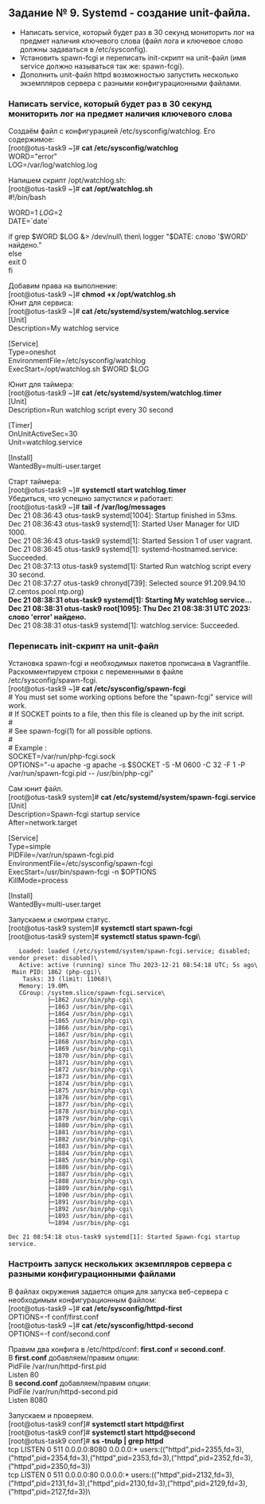 ## Задание № 9. Systemd - создание unit-файла. ##
- Написать service, который будет раз в 30 секунд мониторить лог на предмет наличия ключевого слова (файл лога и ключевое слово должны задаваться в /etc/sysconfig).
- Установить spawn-fcgi и переписать init-скрипт на unit-файл (имя service должно называться так же: spawn-fcgi).
- Дополнить unit-файл httpd возможностью запустить несколько экземпляров сервера с разными конфигурационными файлами.

### Написать service, который будет раз в 30 секунд мониторить лог на предмет наличия ключевого слова ###
Создаём файл с конфигурацией /etc/sysconfig/watchlog. Его содержимое:\
[root@otus-task9 ~]# **cat /etc/sysconfig/watchlog**\
WORD="error"\
LOG=/var/log/watchlog.log

Напишем скрипт /opt/watchlog.sh:\
[root@otus-task9 ~]# **cat /opt/watchlog.sh**\
#!/bin/bash

WORD=$1\
LOG=$2\
DATE=\`date\`

if grep $WORD $LOG &> /dev/null\
then\
logger "$DATE: слово '$WORD' найдено."\
else\
exit 0\
fi

Добавим права на выполнение:\
[root@otus-task9 ~]# **chmod +x /opt/watchlog.sh**\
Юнит для сервиса:\
[root@otus-task9 ~]# **cat /etc/systemd/system/watchlog.service**\
[Unit]\
Description=My watchlog service

[Service]\
Type=oneshot\
EnvironmentFile=/etc/sysconfig/watchlog\
ExecStart=/opt/watchlog.sh $WORD $LOG

Юнит для таймера:\
[root@otus-task9 ~]# **cat /etc/systemd/system/watchlog.timer**\
[Unit]\
Description=Run watchlog script every 30 second

[Timer]\
OnUnitActiveSec=30\
Unit=watchlog.service

[Install]\
WantedBy=multi-user.target

Старт таймера:\
[root@otus-task9 ~]# **systemctl start watchlog.timer**\
Убедиться, что успешно запустился и работает:\
[root@otus-task9 ~]# **tail -f /var/log/messages**\
Dec 21 08:36:43 otus-task9 systemd[1004]: Startup finished in 53ms.\
Dec 21 08:36:43 otus-task9 systemd[1]: Started User Manager for UID 1000.\
Dec 21 08:36:43 otus-task9 systemd[1]: Started Session 1 of user vagrant.\
Dec 21 08:36:45 otus-task9 systemd[1]: systemd-hostnamed.service: Succeeded.\
Dec 21 08:37:13 otus-task9 systemd[1]: Started Run watchlog script every 30 second.\
Dec 21 08:37:27 otus-task9 chronyd[739]: Selected source 91.209.94.10 (2.centos.pool.ntp.org)\
**Dec 21 08:38:31 otus-task9 systemd[1]: Starting My watchlog service...**\
**Dec 21 08:38:31 otus-task9 root[1095]: Thu Dec 21 08:38:31 UTC 2023: слово 'error' найдено.**\
Dec 21 08:38:31 otus-task9 systemd[1]: watchlog.service: Succeeded.
### Переписать init-скрипт на unit-файл ###
Установка spawn-fcgi и необходимых пакетов прописана в Vagrantfile.\
Раскомментируем строки с переменными в файле /etc/sysconfig/spawn-fcgi.\
[root@otus-task9 ~]# **cat /etc/sysconfig/spawn-fcgi**\
\# You must set some working options before the "spawn-fcgi" service will work.\
\# If SOCKET points to a file, then this file is cleaned up by the init script.\
\#\
\# See spawn-fcgi(1) for all possible options.\
\#\
\# Example :\
SOCKET=/var/run/php-fcgi.sock\
OPTIONS="-u apache -g apache -s $SOCKET -S -M 0600 -C 32 -F 1 -P /var/run/spawn-fcgi.pid -- /usr/bin/php-cgi"

Сам юнит файл.\
[root@otus-task9 system]# **cat /etc/systemd/system/spawn-fcgi.service**\
[Unit]\
Description=Spawn-fcgi startup service\
After=network.target

[Service]\
Type=simple\
PIDFile=/var/run/spawn-fcgi.pid\
EnvironmentFile=/etc/sysconfig/spawn-fcgi\
ExecStart=/usr/bin/spawn-fcgi -n $OPTIONS\
KillMode=process

[Install]\
WantedBy=multi-user.target

Запускаем и смотрим статус.\
[root@otus-task9 system]# **systemctl start spawn-fcgi**\
[root@otus-task9 system]# **systemctl status spawn-fcgi**\
```● spawn-fcgi.service - Spawn-fcgi startup service\
   Loaded: loaded (/etc/systemd/system/spawn-fcgi.service; disabled; vendor preset: disabled)\
   Active: active (running) since Thu 2023-12-21 08:54:18 UTC; 5s ago\
 Main PID: 1862 (php-cgi)\
    Tasks: 33 (limit: 11068)\
   Memory: 19.0M\
   CGroup: /system.slice/spawn-fcgi.service\
           ├─1862 /usr/bin/php-cgi\
           ├─1863 /usr/bin/php-cgi\
           ├─1864 /usr/bin/php-cgi\
           ├─1865 /usr/bin/php-cgi\
           ├─1866 /usr/bin/php-cgi\
           ├─1867 /usr/bin/php-cgi\
           ├─1868 /usr/bin/php-cgi\
           ├─1869 /usr/bin/php-cgi\
           ├─1870 /usr/bin/php-cgi\
           ├─1871 /usr/bin/php-cgi\
           ├─1872 /usr/bin/php-cgi\
           ├─1873 /usr/bin/php-cgi\
           ├─1874 /usr/bin/php-cgi\
           ├─1875 /usr/bin/php-cgi\
           ├─1876 /usr/bin/php-cgi\
           ├─1877 /usr/bin/php-cgi\
           ├─1878 /usr/bin/php-cgi\
           ├─1879 /usr/bin/php-cgi\
           ├─1880 /usr/bin/php-cgi\
           ├─1881 /usr/bin/php-cgi\
           ├─1882 /usr/bin/php-cgi\
           ├─1883 /usr/bin/php-cgi\
           ├─1884 /usr/bin/php-cgi\
           ├─1885 /usr/bin/php-cgi\
           ├─1886 /usr/bin/php-cgi\
           ├─1887 /usr/bin/php-cgi\
           ├─1888 /usr/bin/php-cgi\
           ├─1889 /usr/bin/php-cgi\
           ├─1890 /usr/bin/php-cgi\
           ├─1891 /usr/bin/php-cgi\
           ├─1892 /usr/bin/php-cgi\
           ├─1893 /usr/bin/php-cgi\
           └─1894 /usr/bin/php-cgi

Dec 21 08:54:18 otus-task9 systemd[1]: Started Spawn-fcgi startup service.
```
### Настроить запуск нескольких экземпляров сервера с разными конфигурационными файлами ###
В файлах окружения задается опция для запуска веб-сервера с необходимым конфигурационным файлом:\
[root@otus-task9 ~]# **cat /etc/sysconfig/httpd-first**\
OPTIONS=-f conf/first.conf\
[root@otus-task9 ~]# **cat /etc/sysconfig/httpd-second**\
OPTIONS=-f conf/second.conf

Правим два конфига в /etc/httpd/conf: **first.conf** и **second.conf**.\
В **first.conf** добавляем/правим опции:\
PidFile /var/run/httpd-first.pid\
Listen 80\
В **second.conf** добавляем/правим опции:\
PidFile /var/run/httpd-second.pid\
Listen 8080

Запускаем и проверяем.\
[root@otus-task9 conf]# **systemctl start httpd@first**\
[root@otus-task9 conf]# **systemctl start httpd@second**\
[root@otus-task9 conf]# **ss -tnulp | grep httpd**\
tcp   LISTEN 0      511          0.0.0.0:8080      0.0.0.0:*    users:(("httpd",pid=2355,fd=3),("httpd",pid=2354,fd=3),("httpd",pid=2353,fd=3),("httpd",pid=2352,fd=3),("httpd",pid=2350,fd=3))\
tcp   LISTEN 0      511          0.0.0.0:80        0.0.0.0:*    users:(("httpd",pid=2132,fd=3),("httpd",pid=2131,fd=3),("httpd",pid=2130,fd=3),("httpd",pid=2129,fd=3),("httpd",pid=2127,fd=3))\
